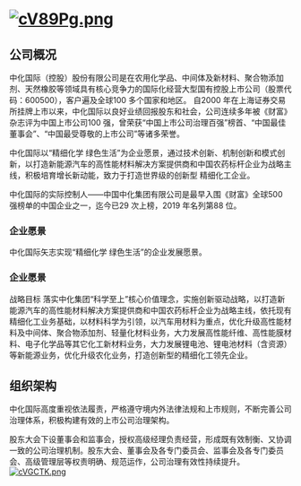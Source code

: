 # [![cV89Pg.png](https://z3.ax1x.com/2021/04/01/cV89Pg.png)](https://imgtu.com/i/cV89Pg)

## 公司概况
中化国际（控股）股份有限公司是在农用化学品、中间体及新材料、聚合物添加剂、天然橡胶等领域具有核心竞争力的国际化经营大型国有控股上市公司（股票代码：600500），客户遍及全球100 多个国家和地区。
自2000 年在上海证券交易所挂牌上市以来，中化国际以良好业绩回报股东和社会，公司连续多年被《财富》杂志评为中国上市公司100 强，曾荣获“中国上市公司治理百强”榜首、“中国最佳董事会”、“中国最受尊敬的上市公司”等诸多荣誉。

中化国际以“精细化学 绿色生活”为企业愿景，通过技术创新、机制创新和模式创新，以打造新能源汽车的高性能材料解决方案提供商和中国农药标杆企业为战略主线，积极培育增长新动能，致力于打造世界级的创新型
精细化工企业。

中化国际的实际控制人——中国中化集团有限公司是最早入围《财富》全球500 强榜单的中国企业之一，迄今已29 次上榜，2019 年名列第88 位。

### 企业愿景
中化国际矢志实现“精细化学 绿色生活”的企业发展愿景。

### 企业愿景
战略目标
落实中化集团“科学至上”核心价值理念，实施创新驱动战略，以打造新能源汽车的高性能材料解决方案提供商和中国农药标杆企业为战略主线，依托现有精细化工业务基础，以材料科学为引领，以汽车用材料为重点，优化升级高性能材料及中间体、聚合物添加剂、轻量化材料业务，大力发展高性能纤维、高性能膜材料、电子化学品等其它化工新材料业务，大力发展锂电池、锂电池材料（含资源）等新能源业务，优化升级农化业务，打造创新型的精细化工领先企业。


## 组织架构
中化国际高度重视依法履责，严格遵守境内外法律法规和上市规则，不断完善公司治理体系，积极构建有效的上市公司治理架构。

股东大会下设董事会和监事会，授权高级经理负责经营，形成既有效制衡、又协调一致的公司治理机制。股东大会、董事会及各专门委员会、监事会及各专门委员会、高级管理层等权责明确、规范运作，公司治理有效性持续提升。
[![cVGCTK.png](https://z3.ax1x.com/2021/04/01/cVGCTK.png)](https://imgtu.com/i/cVGCTK)
